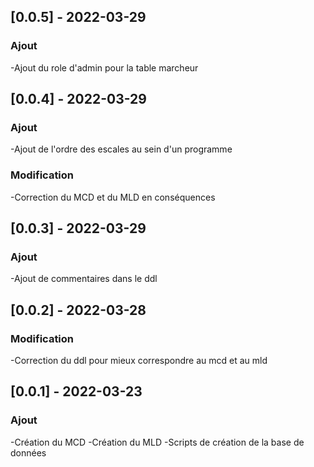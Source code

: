 ## [0.0.5] - 2022-03-29
### Ajout
-Ajout du role d'admin pour la table marcheur

## [0.0.4] - 2022-03-29
### Ajout
-Ajout de l'ordre des escales au sein d'un programme
### Modification
-Correction du MCD et du MLD en conséquences

## [0.0.3] - 2022-03-29
### Ajout
-Ajout de commentaires dans le ddl

## [0.0.2] - 2022-03-28
### Modification
-Correction du ddl pour mieux correspondre au mcd et au mld

## [0.0.1] - 2022-03-23
### Ajout
-Création du MCD
-Création du MLD
-Scripts de création de la base de données